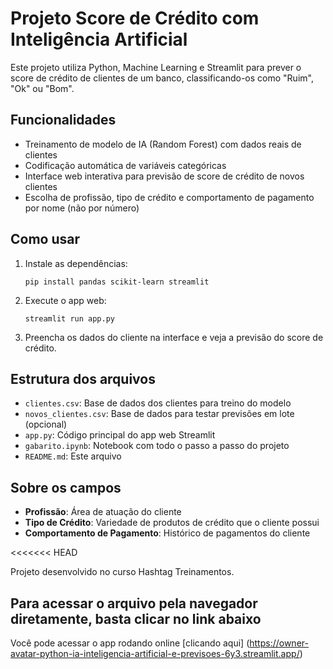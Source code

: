 # Projeto Score de Crédito com Inteligência Artificial

Este projeto utiliza Python, Machine Learning e Streamlit para prever o score de crédito de clientes de um banco, classificando-os como "Ruim", "Ok" ou "Bom".

## Funcionalidades

- Treinamento de modelo de IA (Random Forest) com dados reais de clientes
- Codificação automática de variáveis categóricas
- Interface web interativa para previsão de score de crédito de novos clientes
- Escolha de profissão, tipo de crédito e comportamento de pagamento por nome (não por número)

## Como usar

1. Instale as dependências:
   ```
   pip install pandas scikit-learn streamlit
   ```

2. Execute o app web:
   ```
   streamlit run app.py
   ```

3. Preencha os dados do cliente na interface e veja a previsão do score de crédito.

## Estrutura dos arquivos

- `clientes.csv`: Base de dados dos clientes para treino do modelo
- `novos_clientes.csv`: Base de dados para testar previsões em lote (opcional)
- `app.py`: Código principal do app web Streamlit
- `gabarito.ipynb`: Notebook com todo o passo a passo do projeto
- `README.md`: Este arquivo

## Sobre os campos

- **Profissão**: Área de atuação do cliente
- **Tipo de Crédito**: Variedade de produtos de crédito que o cliente possui
- **Comportamento de Pagamento**: Histórico de pagamentos do cliente

<<<<<<< HEAD

Projeto desenvolvido no curso Hashtag Treinamentos.

## Para acessar o arquivo pela navegador diretamente, basta clicar no link abaixo 
Você pode acessar o app rodando online [clicando aqui] (https://owner-avatar-python-ia-inteligencia-artificial-e-previsoes-6y3.streamlit.app/) 

